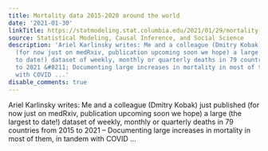 ```yaml
---
title: Mortality data 2015-2020 around the world
date: '2021-01-30'
linkTitle: https://statmodeling.stat.columbia.edu/2021/01/29/mortality-data-2015-2020-around-the-world/
source: Statistical Modeling, Causal Inference, and Social Science
description: 'Ariel Karlinsky writes: Me and a colleague (Dmitry Kobak) just published
  (for now just on medRxiv, publication upcoming soon we hope) a large (the largest
  to date!) dataset of weekly, monthly or quarterly deaths in 79 countries from 2015
  to 2021 &#8211; Documenting large increases in mortality in most of them, in tandem
  with COVID ...'
disable_comments: true
---
```

Ariel Karlinsky writes: Me and a colleague (Dmitry Kobak) just published (for now just on medRxiv, publication upcoming soon we hope) a large (the largest to date!) dataset of weekly, monthly or quarterly deaths in 79 countries from 2015 to 2021 &#8211; Documenting large increases in mortality in most of them, in tandem with COVID ...